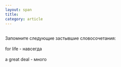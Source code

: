 ```yaml
---
layout: span
title: 
category: article
---
```

<span class="rules"><br>Запомните следующие застывшие словосочетания: <br><br>
for life  - навсегда<br><br>
a great deal - много<br></span>